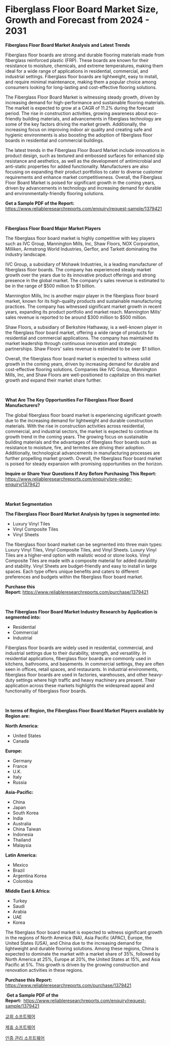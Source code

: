 <p><h1>Fiberglass Floor Board Market Size, Growth and Forecast from 2024 - 2031</h1></p><p><strong>Fiberglass Floor Board Market Analysis and Latest Trends</strong></p>
<p><p>Fiberglass floor boards are strong and durable flooring materials made from fiberglass reinforced plastic (FRP). These boards are known for their resistance to moisture, chemicals, and extreme temperatures, making them ideal for a wide range of applications in residential, commercial, and industrial settings. Fiberglass floor boards are lightweight, easy to install, and require minimal maintenance, making them a popular choice among consumers looking for long-lasting and cost-effective flooring solutions.</p><p>The Fiberglass Floor Board Market is witnessing steady growth, driven by increasing demand for high-performance and sustainable flooring materials. The market is expected to grow at a CAGR of 11.2% during the forecast period. The rise in construction activities, growing awareness about eco-friendly building materials, and advancements in fiberglass technology are some of the key factors driving the market growth. Additionally, the increasing focus on improving indoor air quality and creating safe and hygienic environments is also boosting the adoption of fiberglass floor boards in residential and commercial buildings.</p><p>The latest trends in the Fiberglass Floor Board Market include innovations in product design, such as textured and embossed surfaces for enhanced slip resistance and aesthetics, as well as the development of antimicrobial and anti-static properties for added functionality. Manufacturers are also focusing on expanding their product portfolios to cater to diverse customer requirements and enhance market competitiveness. Overall, the Fiberglass Floor Board Market is poised for significant growth in the coming years, driven by advancements in technology and increasing demand for durable and environmentally-friendly flooring solutions.</p></p>
<p><strong>Get a Sample PDF of the Report:&nbsp;</strong> <a href="https://www.reliableresearchreports.com/enquiry/request-sample/1379421">https://www.reliableresearchreports.com/enquiry/request-sample/1379421</a></p>
<p>&nbsp;</p>
<p><strong>Fiberglass Floor Board Major Market Players</strong></p>
<p><p>The fiberglass floor board market is highly competitive with key players such as IVC Group, Mannington Mills, Inc, Shaw Floors, NOX Corporation, Milliken, Armstrong World Industries, Gerflor, and Tarkett dominating the industry landscape.</p><p>IVC Group, a subsidiary of Mohawk Industries, is a leading manufacturer of fiberglass floor boards. The company has experienced steady market growth over the years due to its innovative product offerings and strong presence in the global market. The company's sales revenue is estimated to be in the range of $500 million to $1 billion.</p><p>Mannington Mills, Inc is another major player in the fiberglass floor board market, known for its high-quality products and sustainable manufacturing practices. The company has witnessed significant market growth in recent years, expanding its product portfolio and market reach. Mannington Mills' sales revenue is reported to be around $300 million to $500 million.</p><p>Shaw Floors, a subsidiary of Berkshire Hathaway, is a well-known player in the fiberglass floor board market, offering a wide range of products for residential and commercial applications. The company has maintained its market leadership through continuous innovation and strategic partnerships. Shaw Floors' sales revenue is estimated to be over $1 billion.</p><p>Overall, the fiberglass floor board market is expected to witness solid growth in the coming years, driven by increasing demand for durable and cost-effective flooring solutions. Companies like IVC Group, Mannington Mills, Inc, and Shaw Floors are well-positioned to capitalize on this market growth and expand their market share further.</p></p>
<p>&nbsp;</p>
<p><strong>What Are The Key Opportunities For Fiberglass Floor Board Manufacturers?</strong></p>
<p><p>The global fiberglass floor board market is experiencing significant growth due to the increasing demand for lightweight and durable construction materials. With the rise in construction activities across residential, commercial, and industrial sectors, the market is expected to continue its growth trend in the coming years. The growing focus on sustainable building materials and the advantages of fiberglass floor boards such as resistance to moisture, fire, and termites are driving their adoption. Additionally, technological advancements in manufacturing processes are further propelling market growth. Overall, the fiberglass floor board market is poised for steady expansion with promising opportunities on the horizon.</p></p>
<p><strong>Inquire or Share Your Questions If Any Before Purchasing This Report:</strong> <a href="https://www.reliableresearchreports.com/enquiry/pre-order-enquiry/1379421">https://www.reliableresearchreports.com/enquiry/pre-order-enquiry/1379421</a></p>
<p>&nbsp;</p>
<p><strong>Market Segmentation</strong></p>
<p><strong>The Fiberglass Floor Board Market Analysis by types is segmented into:</strong></p>
<p><ul><li>Luxury Vinyl Tiles</li><li>Vinyl Composite Tiles</li><li>Vinyl Sheets</li></ul></p>
<p><p>The fiberglass floor board market can be segmented into three main types: Luxury Vinyl Tiles, Vinyl Composite Tiles, and Vinyl Sheets. Luxury Vinyl Tiles are a higher-end option with realistic wood or stone looks. Vinyl Composite Tiles are made with a composite material for added durability and stability. Vinyl Sheets are budget-friendly and easy to install in large spaces. Each type offers unique benefits and caters to different preferences and budgets within the fiberglass floor board market.</p></p>
<p><strong>Purchase this Report:&nbsp;</strong><a href="https://www.reliableresearchreports.com/purchase/1379421">https://www.reliableresearchreports.com/purchase/1379421</a></p>
<p>&nbsp;</p>
<p><strong>The Fiberglass Floor Board Market Industry Research by Application is segmented into:</strong></p>
<p><ul><li>Residential</li><li>Commercial</li><li>Industrial</li></ul></p>
<p><p>Fiberglass floor boards are widely used in residential, commercial, and industrial settings due to their durability, strength, and versatility. In residential applications, fiberglass floor boards are commonly used in kitchens, bathrooms, and basements. In commercial settings, they are often seen in offices, retail spaces, and restaurants. In industrial environments, fiberglass floor boards are used in factories, warehouses, and other heavy-duty settings where high traffic and heavy machinery are present. Their application across these markets highlights the widespread appeal and functionality of fiberglass floor boards.</p></p>
<p>&nbsp;</p>
<p><strong>In terms of Region, the Fiberglass Floor Board Market Players available by Region are:</strong></p>
<p>
    <p> <strong> North America: </strong>
        <ul>
            <li>United States</li>
            <li>Canada</li>
        </ul>
        </p> 
    <p> <strong> Europe: </strong>
        <ul>
            <li>Germany</li>
            <li>France</li>
            <li>U.K.</li>
            <li>Italy</li>
            <li>Russia</li>
        </ul>
        </p> 
    <p> <strong> Asia-Pacific: </strong>
        <ul>
            <li>China</li>
            <li>Japan</li>
            <li>South Korea</li>
            <li>India</li>
            <li>Australia</li>
            <li>China Taiwan</li>
            <li>Indonesia</li>
            <li>Thailand</li>
            <li>Malaysia</li>
        </ul>
        </p> 
    <p> <strong> Latin America: </strong>
        <ul>
            <li>Mexico</li>
            <li>Brazil</li>
            <li>Argentina Korea</li>
            <li>Colombia</li>
        </ul>
        </p> 
    <p> <strong> Middle East & Africa: </strong>
        <ul>
            <li>Turkey</li>
            <li>Saudi</li>
            <li>Arabia</li>
            <li>UAE</li>
            <li>Korea</li>
        </ul>
    </p>
    </p>
<p><p>The fiberglass floor board market is expected to witness significant growth in the regions of North America (NA), Asia Pacific (APAC), Europe, the United States (USA), and China due to the increasing demand for lightweight and durable flooring solutions. Among these regions, China is expected to dominate the market with a market share of 35%, followed by North America at 25%, Europe at 20%, the United States at 15%, and Asia Pacific at 5%. This growth is driven by the growing construction and renovation activities in these regions.</p></p>
<p><strong>Purchase this Report: </strong><a href="https://www.reliableresearchreports.com/purchase/1379421">https://www.reliableresearchreports.com/purchase/1379421</a></p>
<p>&nbsp;<strong>Get a Sample PDF of the Report:&nbsp;&nbsp;</strong><a href="https://www.reliableresearchreports.com/enquiry/request-sample/1379421">https://www.reliableresearchreports.com/enquiry/request-sample/1379421</a></p>
<p><strong></strong></p>
<p><p><a href="https://github.com/Howaoole34545/Market-Research-Report-List-1/blob/main/78622316081.md">교회 소프트웨어</a></p><p><a href="https://github.com/sougarounis/Market-Research-Report-List-3/blob/main/21170276083.md">제휴 소프트웨어</a></p><p><a href="https://github.com/JackieFauhey9089475/Market-Research-Report-List-1/blob/main/78778776082.md">인증 관리 소프트웨어</a></p></p>
